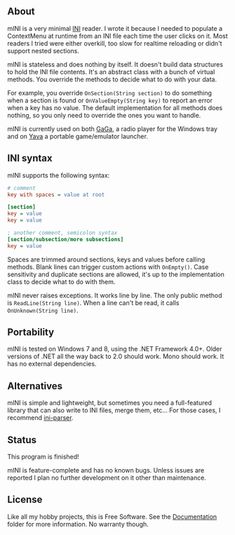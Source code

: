 
## About

mINI is a very minimal [INI][] reader. I wrote it because I needed to
populate a ContextMenu at runtime from an INI file each time the
user clicks on it. Most readers I tried were either overkill, too slow
for realtime reloading or didn't support nested sections.

mINI is stateless and does nothing by itself. It doesn't build data
structures to hold the INI file contents. It's an abstract class with
a bunch of virtual methods. You override the methods to decide what
to do with your data.

For example, you override `OnSection(String section)` to do something when
a section is found or `OnValueEmpty(String key)` to report an error when
a key has no value. The default implementation for all methods does nothing,
so you only need to override the ones you want to handle.

mINI is currently used on both [GaGa][], a radio player for the Windows tray
and on [Yava][] a portable game/emulator launcher.

[INI]: http://en.wikipedia.org/wiki/INI_file

[GaGa]: https://github.com/Beluki/GaGa
[Yava]: https://github.com/Beluki/Yava

## INI syntax

mINI supports the following syntax:

```ini
# comment
key with spaces = value at root

[section]
key = value
key = value

; another comment, semicolon syntax
[section/subsection/more subsections]
key = value
```

Spaces are trimmed around sections, keys and values before calling methods.
Blank lines can trigger custom actions with `OnEmpty()`. Case sensitivity
and duplicate sections are allowed, it's up to the implementation class
to decide what to do with them.

mINI never raises exceptions. It works line by line. The only public method
is `ReadLine(String line)`. When a line can't be read, it calls
`OnUnknown(String line)`.

## Portability

mINI is tested on Windows 7 and 8, using the .NET Framework 4.0+.
Older versions of .NET all the way back to 2.0 should work. Mono should work.
It has no external dependencies.

## Alternatives

mINI is simple and lightweight, but sometimes you need a full-featured library
that can also write to INI files, merge them, etc... For those cases, I recommend
[ini-parser][].

[ini-parser]: https://github.com/rickyah/ini-parser

## Status

This program is finished!

mINI is feature-complete and has no known bugs. Unless issues are reported
I plan no further development on it other than maintenance.

## License

Like all my hobby projects, this is Free Software. See the [Documentation][]
folder for more information. No warranty though.

[Documentation]: Documentation

